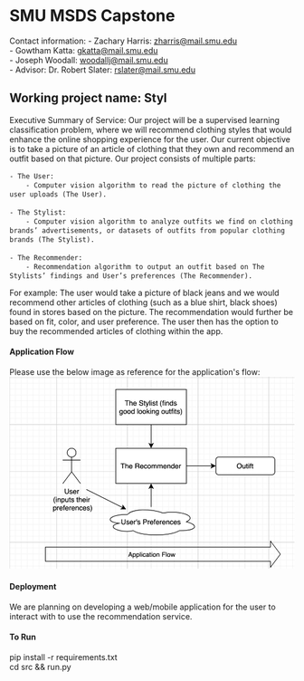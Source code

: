 # SMU MSDS Capstone
Contact information: 
    - Zachary Harris: zharris@mail.smu.edu  
    - Gowtham Katta: gkatta@mail.smu.edu  
    - Joseph Woodall: woodallj@mail.smu.edu  
    - Advisor: Dr. Robert Slater: rslater@mail.smu.edu  

## Working project name: Styl

Executive Summary of Service:
Our project will be a supervised learning classification problem, where we will recommend clothing styles that would enhance the online shopping experience for the user. Our current objective is to take a picture of an article of clothing that they own and recommend an outfit based on that picture. Our project consists of multiple parts:

    - The User:
        - Computer vision algorithm to read the picture of clothing the user uploads (The User).

    - The Stylist:
        - Computer vision algorithm to analyze outfits we find on clothing brands’ advertisements, or datasets of outfits from popular clothing brands (The Stylist).

    - The Recommender:
        - Recommendation algorithm to output an outfit based on The Stylists’ findings and User’s preferences (The Recommender).

For example:
The user would take a picture of black jeans and we would recommend other articles of clothing (such as a blue shirt, black shoes) found in stores based on the picture. 
The recommendation would further be based on fit, color, and user preference. 
The user then has the option to buy the recommended articles of clothing within the app. 

#### Application Flow
Please use the below image as reference for the application's flow: 
<img src = "Capstone Application Flow.png" alt = "Capstone Application Flow Diagram"/>

#### Deployment
We are planning on developing a web/mobile application for the user to interact with to use the recommendation service.

#### To Run
pip install -r requirements.txt  
cd src && run.py